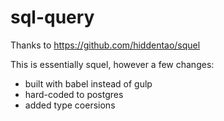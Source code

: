 # sql-query

Thanks to https://github.com/hiddentao/squel

This is essentially squel, however a few changes:

* built with babel instead of gulp
* hard-coded to postgres 
* added type coersions 